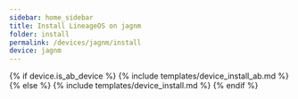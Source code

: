 ```yaml
---
sidebar: home_sidebar
title: Install LineageOS on jagnm
folder: install
permalink: /devices/jagnm/install
device: jagnm
---
```

{% if device.is_ab_device %}
{% include templates/device_install_ab.md %}
{% else %}
{% include templates/device_install.md %}
{% endif %}
